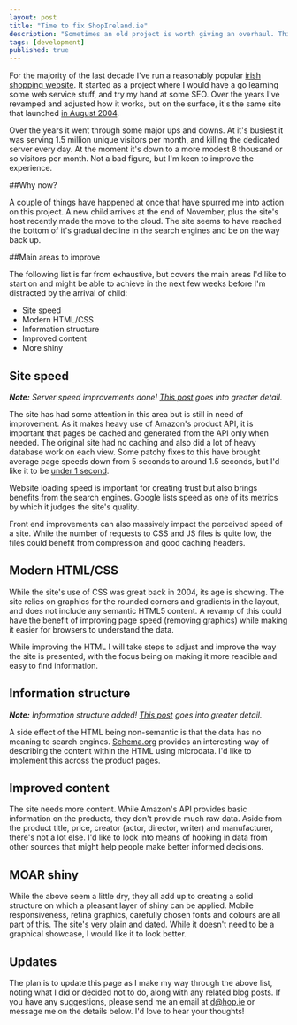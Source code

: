 ```yaml
---
layout: post
title: "Time to fix ShopIreland.ie"
description: "Sometimes an old project is worth giving an overhaul. This is my plan for ShopIreland.ie."
tags: [development]
published: true
---
```

For the majority of the last decade I've run a reasonably popular [irish shopping website][1]. It started as a project where I would have a go learning some web service stuff, and try my hand at some SEO. Over the years I've revamped and adjusted how it works, but on the surface, it's the same site that launched [in August 2004][2].

Over the years it went through some major ups and downs. At it's busiest it was serving 1.5 million unique visitors per month, and killing the dedicated server every day. At the moment it's down to a more modest 8 thousand or so visitors per month. Not a bad figure, but I'm keen to improve the experience.

##Why now?

A couple of things have happened at once that have spurred me into action on this project. A new child arrives at the end of November, plus the site's host recently made the move to the cloud. The site seems to have reached the bottom of it's gradual decline in the search engines and be on the way back up.

##Main areas to improve

The following list is far from exhaustive, but covers the main areas I'd like to start on and might be able to achieve in the next few weeks before I'm distracted by the arrival of child:

- Site speed
- Modern HTML/CSS
- Information structure
- Improved content
- More shiny

## Site speed

<em><strong>Note:</strong> Server speed improvements done! <a href="http://hop.ie/blog/shopireland-speed">This post</a> goes into greater detail.</em>

The site has had some attention in this area but is still in need of improvement. As it makes heavy use of Amazon's product API, it is important that pages be cached and generated from the API only when needed. The original site had no caching and also did a lot of heavy database work on each view. Some patchy fixes to this have brought average page speeds down from 5 seconds to around 1.5 seconds, but I'd like it to be [under 1 second][5].

Website loading speed is important for creating trust but also brings benefits from the search engines. Google lists speed as one of its metrics by which it judges the site's quality.

Front end improvements can also massively impact the perceived speed of a site. While the number of requests to CSS and JS files is quite low, the files could benefit from compression and good caching headers.

## Modern HTML/CSS

While the site's use of CSS was great back in 2004, its age is showing. The site relies on graphics for the rounded corners and gradients in the layout, and does not include any semantic HTML5 content. A revamp of this could have the benefit of improving page speed (removing graphics) while making it easier for browsers to understand the data.

While improving the HTML I will take steps to adjust and improve the way the site is presented, with the focus being on making it more readible and easy to find information.

## Information structure

<em><strong>Note:</strong> Information structure added! <a href="/blog/structured-data/">This post</a> goes into greater detail.</em>

A side effect of the HTML being non-semantic is that the data has no meaning to search engines. [Schema.org][3] provides an interesting way of describing the content within the HTML using microdata. I'd like to implement this across the product pages.

## Improved content

The site needs more content. While Amazon's API provides basic information on the products, they don't provide much raw data. Aside from the product title, price, creator (actor, director, writer) and manufacturer, there's not a lot else. I'd like to look into means of hooking in data from other sources that might help people make better informed decisions.

## MOAR shiny

While the above seem a little dry, they all add up to creating a solid structure on which a pleasant layer of shiny can be applied. Mobile responsiveness, retina graphics, carefully chosen fonts and colours are all part of this. The site's very plain and dated. While it doesn't need to be a graphical showcase, I would like it to look better.

## Updates

The plan is to update this page as I make my way through the above list, noting what I did or decided not to do, along with any related blog posts. If you have any suggestions, please send me an email at [d@hop.ie][4] or message me on the details below. I'd love to hear your thoughts!

 [1]: http://www.shopireland.ie
 [2]: http://web.archive.org/web/20040805022210/http://www.shopireland.ie/
 [3]: http://schema.org/
 [4]: mailto:d@hop.ie
 [5]: http://www.useit.com/papers/responsetime.html

